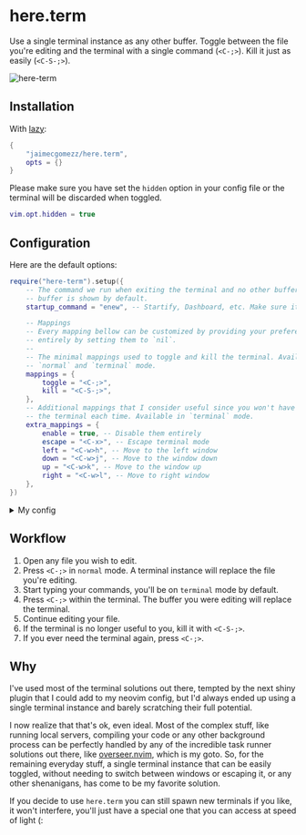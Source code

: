 # here.term

Use a single terminal instance as any other buffer. Toggle between the file you're editing and the terminal with a single command (`<C-;>`). Kill it just as easily (`<C-S-;>`).

![here-term](https://github.com/user-attachments/assets/f11c1456-e299-4b17-9eb4-b710015b0c52)


## Installation

With [lazy](https://github.com/folke/lazy.nvim):
```lua
{
    "jaimecgomezz/here.term",
    opts = {}
}
```

Please make sure you have set the `hidden` option in your config file or the terminal will be discarded when toggled. 
```lua
vim.opt.hidden = true
```


## Configuration

Here are the default options:
```lua
require("here-term").setup({
    -- The command we run when exiting the terminal and no other buffers are listed. An empty
    -- buffer is shown by default. 
    startup_command = "enew", -- Startify, Dashboard, etc. Make sure it has been loaded before `here.term`.

    -- Mappings
    -- Every mapping bellow can be customized by providing your prefered combo, or disabled
    -- entirely by setting them to `nil`.
    --
    -- The minimal mappings used to toggle and kill the terminal. Available in
    -- `normal` and `terminal` mode.
    mappings = {
        toggle = "<C-;>",
        kill = "<C-S-;>",
    },
    -- Additional mappings that I consider useful since you won't have to escape (<C-\><C-n>)
    -- the terminal each time. Available in `terminal` mode.
    extra_mappings = {
        enable = true, -- Disable them entirely
        escape = "<C-x>", -- Escape terminal mode
        left = "<C-w>h", -- Move to the left window
        down = "<C-w>j", -- Move to the window down
        up = "<C-w>k", -- Move to the window up
        right = "<C-w>l", -- Move to right window
    },
})
```

<details>
<summary>My config</summary>


- [vim-startify](https://github.com/mhinz/vim-startify): My preferred start page plugin.
- [flatten.nvim](https://github.com/willothy/flatten.nvim): Prevent nesting terminal sessions withim neovim. Incredible stuff!

```lua
{
    "jaimecgomezz/here.term",
    dependencies = {
        { "mhinz/vim-startify" },
        { "willothy/flatten.nvim", config = true, priority = 1001, },
    },
    opts = { 
        startup_command = "Startify",
    },
},

```
</details>

## Workflow

1. Open any file you wish to edit.
2. Press `<C-;>` in `normal` mode. A terminal instance will replace the file you're editing.
3. Start typing your commands, you'll be on `terminal` mode by default.
4. Press `<C-;>` within the terminal. The buffer you were editing will replace the terminal.
5. Continue editing your file.
6. If the terminal is no longer useful to you, kill it with `<C-S-;>`.
7. If you ever need the terminal again, press `<C-;>`.


## Why

I've used most of the terminal solutions out there, tempted by the next shiny plugin that I could add to my neovim config, but I'd always ended up using a single terminal instance and barely scratching their full potential.

I now realize that that's ok, even ideal. Most of the complex stuff, like running local servers, compiling your code or any other background process can be perfectly handled by any of the incredible task runner solutions out there, like [overseer.nvim](https://github.com/stevearc/overseer.nvim), which is my goto. So, for the remaining everyday stuff, a single terminal instance that can be easily toggled, without needing to switch between windows or escaping it, or any other shenanigans, has come to be my favorite solution.

If you decide to use `here.term` you can still spawn new terminals if you like, it won't interfere, you'll just have a special one that you can access at speed of light (:
